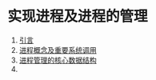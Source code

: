 # 实现进程及进程的管理

1. [引言](lab7/intro.md)
2. [进程概念及重要系统调用](lab7/process-concept.md)
3. [进程管理的核心数据结构](lab7/process-data-structure.md)
4. 